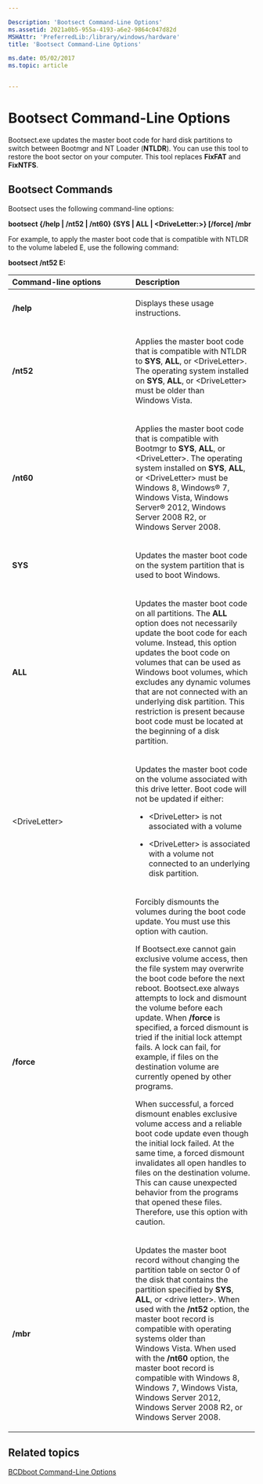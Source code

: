 ```yaml
---

Description: 'Bootsect Command-Line Options'
ms.assetid: 2021a0b5-955a-4193-a6e2-9864c047d82d
MSHAttr: 'PreferredLib:/library/windows/hardware'
title: 'Bootsect Command-Line Options'

ms.date: 05/02/2017
ms.topic: article


---
```


# Bootsect Command-Line Options


Bootsect.exe updates the master boot code for hard disk partitions to switch between Bootmgr and NT Loader (**NTLDR**). You can use this tool to restore the boot sector on your computer. This tool replaces **FixFAT** and **FixNTFS**.

## <span id="Bootsect_Commands"></span><span id="bootsect_commands"></span><span id="BOOTSECT_COMMANDS"></span>Bootsect Commands


Bootsect uses the following command-line options:

**bootsect {/help | /nt52 | /nt60} {SYS | ALL | &lt;DriveLetter:&gt;} \[/force\] /mbr**

For example, to apply the master boot code that is compatible with NTLDR to the volume labeled E, use the following command:

**bootsect /nt52 E:**

<table>
<colgroup>
<col width="50%" />
<col width="50%" />
</colgroup>
<thead>
<tr class="header">
<th align="left">Command-line options</th>
<th align="left">Description</th>
</tr>
</thead>
<tbody>
<tr class="odd">
<td align="left"><p><strong>/help</strong></p></td>
<td align="left"><p>Displays these usage instructions.</p></td>
</tr>
<tr class="even">
<td align="left"><p><strong>/nt52</strong></p></td>
<td align="left"><p>Applies the master boot code that is compatible with NTLDR to <strong>SYS</strong>, <strong>ALL</strong>, or &lt;DriveLetter&gt;. The operating system installed on <strong>SYS</strong>, <strong>ALL</strong>, or &lt;DriveLetter&gt; must be older than Windows Vista.</p></td>
</tr>
<tr class="odd">
<td align="left"><p><strong>/nt60</strong></p></td>
<td align="left"><p>Applies the master boot code that is compatible with Bootmgr to <strong>SYS</strong>, <strong>ALL</strong>, or &lt;DriveLetter&gt;. The operating system installed on <strong>SYS</strong>, <strong>ALL</strong>, or &lt;DriveLetter&gt; must be Windows 8, Windows® 7, Windows Vista, Windows Server® 2012, Windows Server 2008 R2, or Windows Server 2008.</p></td>
</tr>
<tr class="even">
<td align="left"><p><strong>SYS</strong></p></td>
<td align="left"><p>Updates the master boot code on the system partition that is used to boot Windows.</p></td>
</tr>
<tr class="odd">
<td align="left"><p><strong>ALL</strong></p></td>
<td align="left"><p>Updates the master boot code on all partitions. The <strong>ALL</strong> option does not necessarily update the boot code for each volume. Instead, this option updates the boot code on volumes that can be used as Windows boot volumes, which excludes any dynamic volumes that are not connected with an underlying disk partition. This restriction is present because boot code must be located at the beginning of a disk partition.</p></td>
</tr>
<tr class="even">
<td align="left"><p>&lt;DriveLetter&gt;</p></td>
<td align="left"><p>Updates the master boot code on the volume associated with this drive letter. Boot code will not be updated if either:</p>
<ul>
<li><p>&lt;DriveLetter&gt; is not associated with a volume</p></li>
<li><p>&lt;DriveLetter&gt; is associated with a volume not connected to an underlying disk partition.</p></li>
</ul></td>
</tr>
<tr class="odd">
<td align="left"><p><strong>/force</strong></p></td>
<td align="left"><p>Forcibly dismounts the volumes during the boot code update. You must use this option with caution.</p>
<p>If Bootsect.exe cannot gain exclusive volume access, then the file system may overwrite the boot code before the next reboot. Bootsect.exe always attempts to lock and dismount the volume before each update. When <strong>/force</strong> is specified, a forced dismount is tried if the initial lock attempt fails. A lock can fail, for example, if files on the destination volume are currently opened by other programs.</p>
<p>When successful, a forced dismount enables exclusive volume access and a reliable boot code update even though the initial lock failed. At the same time, a forced dismount invalidates all open handles to files on the destination volume. This can cause unexpected behavior from the programs that opened these files. Therefore, use this option with caution.</p></td>
</tr>
<tr class="even">
<td align="left"><p><strong>/mbr</strong></p></td>
<td align="left"><p>Updates the master boot record without changing the partition table on sector 0 of the disk that contains the partition specified by <strong>SYS</strong>, <strong>ALL</strong>, or &lt;drive letter&gt;. When used with the <strong>/nt52</strong> option, the master boot record is compatible with operating systems older than Windows Vista. When used with the <strong>/nt60</strong> option, the master boot record is compatible with Windows 8, Windows 7, Windows Vista, Windows Server 2012, Windows Server 2008 R2, or Windows Server 2008.</p></td>
</tr>
</tbody>
</table>

 

## <span id="related_topics"></span>Related topics


[BCDboot Command-Line Options](bcdboot-command-line-options-techref-di.md)

 

 






